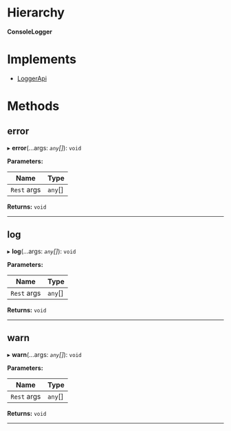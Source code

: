 

# Hierarchy

**ConsoleLogger**

# Implements

* [LoggerApi](../interfaces/services.loggerapi.md)

# Methods

<a id="error"></a>

##  error

▸ **error**(...args: *`any`[]*): `void`

**Parameters:**

| Name | Type |
| ------ | ------ |
| `Rest` args | `any`[] |

**Returns:** `void`

___
<a id="log"></a>

##  log

▸ **log**(...args: *`any`[]*): `void`

**Parameters:**

| Name | Type |
| ------ | ------ |
| `Rest` args | `any`[] |

**Returns:** `void`

___
<a id="warn"></a>

##  warn

▸ **warn**(...args: *`any`[]*): `void`

**Parameters:**

| Name | Type |
| ------ | ------ |
| `Rest` args | `any`[] |

**Returns:** `void`

___

